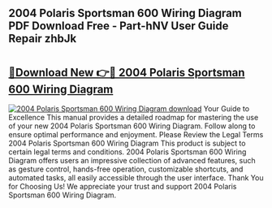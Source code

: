 ## 2004 Polaris Sportsman 600 Wiring Diagram PDF Download Free - Part-hNV User Guide Repair zhbJk

# <h2><a href="http://dfmmffx.blite.top/?on=2004+Polaris+Sportsman+600+Wiring+Diagram">🔗Download New 👉🔴 2004 Polaris Sportsman 600 Wiring Diagram</a></h2>

[![2004 Polaris Sportsman 600 Wiring Diagram download](https://i.imgur.com/lujVjoI.png)](http://dfmmffx.blite.top/?on=2004+Polaris+Sportsman+600+Wiring+Diagram)
Your Guide to Excellence This manual provides a detailed roadmap for mastering the use of your new 2004 Polaris Sportsman 600 Wiring Diagram. Follow along to ensure optimal performance and enjoyment. Please Review the Legal Terms 2004 Polaris Sportsman 600 Wiring Diagram This product is subject to certain legal terms and conditions. 2004 Polaris Sportsman 600 Wiring Diagram offers users an impressive collection of advanced features, such as gesture control, hands-free operation, customizable shortcuts, and automated tasks, all easily accessible through the user interface. Thank You for Choosing Us! We appreciate your trust and support 2004 Polaris Sportsman 600 Wiring Diagram.

